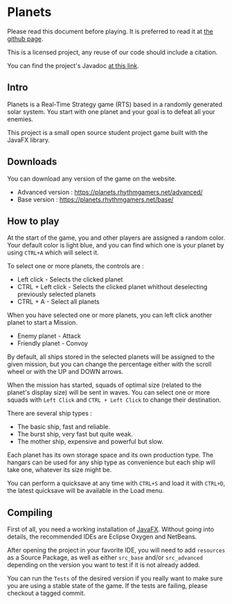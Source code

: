 # Planets

Please read this document before playing. It is preferred to read it at [the github page](https://github.com/Dysta/Java-Project/blob/master/README.md).

This is a licensed project, any reuse of our code should include a citation.

You can find the project's Javadoc [at this link](https://planets.rhythmgamers.net/javadoc/).

## Intro

Planets is a Real-Time Strategy game (RTS) based in a randomly generated solar system. You start with one planet and your goal is to defeat all your enemies.

This project is a small open source student project game built with the JavaFX library.

## Downloads

You can download any version of the game on the website.
- Advanced version : https://planets.rhythmgamers.net/advanced/
- Base version : https://planets.rhythmgamers.net/base/

## How to play

At the start of the game, you and other players are assigned a random color. Your default color is light blue, and you can find which one is your planet by using `CTRL+A` which will select it.

To select one or more planets, the controls are :
- Left click - Selects the clicked planet
- CTRL + Left click - Selects the clicked planet whithout deselecting previously selected planets
- CTRL + A - Select all planets

When you have selected one or more planets, you can left click another planet to start a Mission.
- Enemy planet - Attack
- Friendly planet - Convoy

By default, all ships stored in the selected planets will be assigned to the given mission, but you can change the percentage either with the scroll wheel or with the UP and DOWN arrows.

When the mission has started, squads of optimal size (related to the planet's display size) will be sent in waves. You can select one or more squads with `Left Click` and `CTRL + Left Click` to change their destination.

There are several ship types :
- The basic ship, fast and reliable.
- The burst ship, very fast but quite weak.
- The mother ship, expensive and powerful but slow.

Each planet has its own storage space and its own production type. The hangars can be used for any ship type as convenience but each ship will take one, whatever its size might be.

You can perform a quicksave at any time with `CTRL+S` and load it with `CTRL+D`, the latest quicksave will be available in the Load menu. 

## Compiling

First of all, you need a working installation of [JavaFX](https://docs.oracle.com/javafx/2/installation/jfxpub-installation.htm). Without going into details, the recommended IDEs are Eclipse Oxygen and NetBeans.

After opening the project in your favorite IDE, you will need to add `resources` as a Source Package, as well as either `src_base` and/or `src_advanced` depending on the version you want to test if it is not already added.

You can run the `Tests` of the desired version if you really want to make sure you are using a stable state of the game. If the tests are failing, please checkout a tagged commit.
